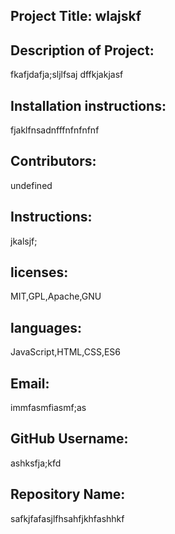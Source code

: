 ## Project Title: wlajskf
  ## Description of Project: 
  fkafjdafja;sljlfsaj dffkjakjasf
  ## Installation instructions: 
  fjaklfnsadnfffnfnfnfnf
  ## Contributors: 
  undefined
  ## Instructions:
  jkalsjf;
  ## licenses:
  MIT,GPL,Apache,GNU
  ## languages:
  JavaScript,HTML,CSS,ES6
  ## Email: 
  immfasmfiasmf;as
  ## GitHub Username:
  ashksfja;kfd
  ## Repository Name:
  safkjfafasjlfhsahfjkhfashhkf

  



